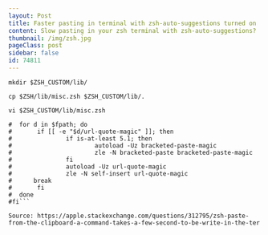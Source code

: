 ```yaml
---
layout: Post
title: Faster pasting in terminal with zsh-auto-suggestions turned on
content: Slow pasting in your zsh terminal with zsh-auto-suggestions?
thumbnail: /img/zsh.jpg
pageClass: post
sidebar: false
id: 74811
---
```

```mkdir $ZSH_CUSTOM/lib/```

```cp $ZSH/lib/misc.zsh $ZSH_CUSTOM/lib/.```

```vi $ZSH_CUSTOM/lib/misc.zsh```

```#if [[ $ZSH_VERSION != 5.1.1 ]]; then
#  for d in $fpath; do
#       if [[ -e "$d/url-quote-magic" ]]; then
#               if is-at-least 5.1; then
#                       autoload -Uz bracketed-paste-magic
#                       zle -N bracketed-paste bracketed-paste-magic
#               fi
#               autoload -Uz url-quote-magic
#               zle -N self-insert url-quote-magic
#      break
#       fi
#  done
#fi```

Source: https://apple.stackexchange.com/questions/312795/zsh-paste-from-the-clipboard-a-command-takes-a-few-second-to-be-write-in-the-ter
